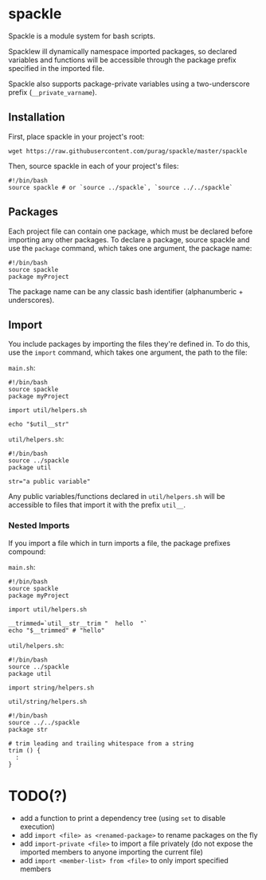 # spackle
Spackle is a module system for bash scripts.

Spacklew ill dynamically namespace imported packages, so declared variables and functions will be accessible through the package prefix specified in the imported file.

Spackle also supports package-private variables using a two-underscore prefix (`__private_varname`).

## Installation
First, place spackle in your project's root:

```
wget https://raw.githubusercontent.com/purag/spackle/master/spackle
```

Then, source spackle in each of your project's files:

```
#!/bin/bash
source spackle # or `source ../spackle`, `source ../../spackle`
```

## Packages
Each project file can contain one package, which must be declared before importing any other packages. To declare a package, source spackle and use the `package` command, which takes one argument, the package name:

```
#!/bin/bash
source spackle
package myProject
```

The package name can be any classic bash identifier (alphanumberic + underscores).

## Import
You include packages by importing the files they're defined in. To do this, use the `import` command, which takes one argument, the path to the file:

`main.sh`:

```
#!/bin/bash
source spackle
package myProject

import util/helpers.sh

echo "$util__str"
```

`util/helpers.sh`:

```
#!/bin/bash
source ../spackle
package util

str="a public variable"
```

Any public variables/functions declared in `util/helpers.sh` will be accessible to files that import it with the prefix `util__`.

### Nested Imports
If you import a file which in turn imports a file, the package prefixes compound:

`main.sh`:

```
#!/bin/bash
source spackle
package myProject

import util/helpers.sh

__trimmed=`util__str__trim "  hello  "`
echo "$__trimmed" # "hello"
```

`util/helpers.sh`:

```
#!/bin/bash
source ../spackle
package util

import string/helpers.sh
```

`util/string/helpers.sh`

```
#!/bin/bash
source ../../spackle
package str

# trim leading and trailing whitespace from a string
trim () {
  :
}
```

# TODO(?)
- add a function to print a dependency tree (using `set` to disable execution)
- add `import <file> as <renamed-package>` to rename packages on the fly
- add `import-private <file>` to import a file privately (do not expose the imported members to anyone importing the current file)
- add `import <member-list> from <file>` to only import specified members

